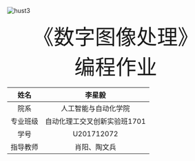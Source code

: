 ![hust3](/home/singngai/Pictures/hust3.png)

<center><font size=12>《数字图像处理》</font><center>
<center><font size=12>编程作业</font></center>




|   姓名   |            李星毅            |
| :------: | :--------------------------: |
|   院系   |     人工智能与自动化学院     |
| 专业班级 | 自动化理工交叉创新实验班1701 |
|   学号   |          U201712072          |
| 指导教师 |         肖阳、陶文兵         |

